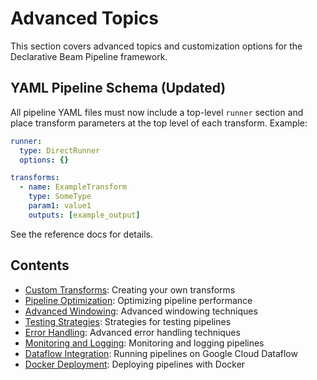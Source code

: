 # Advanced Topics

This section covers advanced topics and customization options for the Declarative Beam Pipeline framework.

## YAML Pipeline Schema (Updated)

All pipeline YAML files must now include a top-level `runner` section and place transform parameters at the top level of each transform. Example:

```yaml
runner:
  type: DirectRunner
  options: {}

transforms:
  - name: ExampleTransform
    type: SomeType
    param1: value1
    outputs: [example_output]
```

See the reference docs for details.

## Contents

- [Custom Transforms](custom_transforms.md): Creating your own transforms
- [Pipeline Optimization](pipeline_optimization.md): Optimizing pipeline performance
- [Advanced Windowing](advanced_windowing.md): Advanced windowing techniques
- [Testing Strategies](testing_strategies.md): Strategies for testing pipelines
- [Error Handling](error_handling.md): Advanced error handling techniques
- [Monitoring and Logging](monitoring_logging.md): Monitoring and logging pipelines
- [Dataflow Integration](dataflow_integration.md): Running pipelines on Google Cloud Dataflow
- [Docker Deployment](docker_deployment.md): Deploying pipelines with Docker
